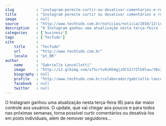 ```yaml
---
slug          : "instagram-permite-curtir-ou-desativar-comentarios-e-remover-seguidores"
title         : "Instagram permite curtir ou desativar comentários e remover seguidores"
image         : null
source        : "http://www.techtudo.com.br/noticias/noticia/2016/12/instagram-permite-curtir-ou-desativar-comentarios-e-remover-seguidores.html"
description   : "O Instagram ganhou uma atualização nesta terça-feira (6) para dar maior controle aos usuários. O update, que vai chegar aos poucos e para todos nas próximas semanas, torna possível curtir comentários ou desativá-los em posts individuais, além de remover seguidores..."
categories    : ['business']
tags          : ['TecTudo']
site          :
    title     : "TecTudo"
    url       : "http://www.techtudo.com.br"
    locale    : "pt_BR"
author        :
    name      : "Gabrielle Lancellotti"
    image     : "http://s2.glbimg.com/sf5crtvKsKh4gjzOCSIJ7Zlb9lw=/30x30/s2.glbimg.com/UlfI6QVnibeMfnL4ttpTzbfIheA=/0x0:679x679/679x679/s.glbimg.com/po/tt2/f/original/2016/10/27/gabrielle_lancellotti.jpg"
    biography : null
    profile   : "http://www.techtudo.com.br/colaborador/gabrielle-lancellotti.html"
    facebook  : null
    twitter   : null
---
```


O Instagram ganhou uma atualização nesta terça-feira (6) para dar maior controle aos usuários. O update, que vai chegar aos poucos e para todos nas próximas semanas, torna possível curtir comentários ou desativá-los em posts individuais, além de remover seguidores...
